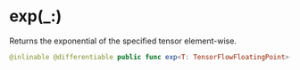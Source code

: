 # exp(\_:)

Returns the exponential of the specified tensor element-wise.

``` swift
@inlinable @differentiable public func exp<T: TensorFlowFloatingPoint>(_ x: Tensor<T>) -> Tensor<T>
```
